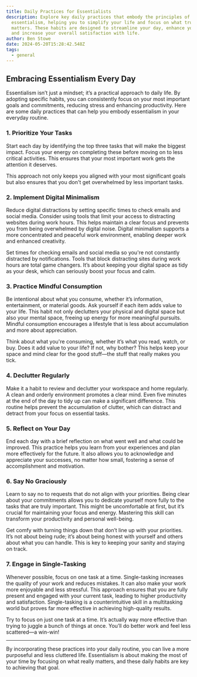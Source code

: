 ```yaml
---
title: Daily Practices for Essentialists
description: Explore key daily practices that embody the principles of
  essentialism, helping you to simplify your life and focus on what truly
  matters. These habits are designed to streamline your day, enhance your focus,
  and increase your overall satisfaction with life.
author: Ben Stowe
date: 2024-05-20T15:28:42.548Z
tags:
  - general
---
```

## Embracing Essentialism Every Day

Essentialism isn’t just a mindset; it’s a practical approach to daily life. By adopting specific habits, you can consistently focus on your most important goals and commitments, reducing stress and enhancing productivity. Here are some daily practices that can help you embody essentialism in your everyday routine.

### 1. Prioritize Your Tasks

Start each day by identifying the top three tasks that will make the biggest impact. Focus your energy on completing these before moving on to less critical activities. This ensures that your most important work gets the attention it deserves. 

This approach not only keeps you aligned with your most significant goals but also ensures that you don't get overwhelmed by less important tasks.

### 2. Implement Digital Minimalism

Reduce digital distractions by setting specific times to check emails and social media. Consider using tools that limit your access to distracting websites during work hours. This helps maintain a clear focus and prevents you from being overwhelmed by digital noise. Digital minimalism supports a more concentrated and peaceful work environment, enabling deeper work and enhanced creativity.

Set times for checking emails and social media so you're not constantly distracted by notifications. Tools that block distracting sites during work hours are total game changers. It’s about keeping your digital space as tidy as your desk, which can seriously boost your focus and calm.

### 3. Practice Mindful Consumption

Be intentional about what you consume, whether it’s information, entertainment, or material goods. Ask yourself if each item adds value to your life. This habit not only declutters your physical and digital space but also your mental space, freeing up energy for more meaningful pursuits. Mindful consumption encourages a lifestyle that is less about accumulation and more about appreciation.

Think about what you're consuming, whether it’s what you read, watch, or buy. Does it add value to your life? If not, why bother? This helps keep your space and mind clear for the good stuff—the stuff that really makes you tick.

### 4. Declutter Regularly

Make it a habit to review and declutter your workspace and home regularly. A clean and orderly environment promotes a clear mind. Even five minutes at the end of the day to tidy up can make a significant difference. This routine helps prevent the accumulation of clutter, which can distract and detract from your focus on essential tasks.

### 5. Reflect on Your Day

End each day with a brief reflection on what went well and what could be improved. This practice helps you learn from your experiences and plan more effectively for the future. It also allows you to acknowledge and appreciate your successes, no matter how small, fostering a sense of accomplishment and motivation.

### 6. Say No Graciously

Learn to say no to requests that do not align with your priorities. Being clear about your commitments allows you to dedicate yourself more fully to the tasks that are truly important. This might be uncomfortable at first, but it’s crucial for maintaining your focus and energy. Mastering this skill can transform your productivity and personal well-being.

Get comfy with turning things down that don’t line up with your priorities. It’s not about being rude; it’s about being honest with yourself and others about what you can handle. This is key to keeping your sanity and staying on track.

### 7. Engage in Single-Tasking

Whenever possible, focus on one task at a time. Single-tasking increases the quality of your work and reduces mistakes. It can also make your work more enjoyable and less stressful. This approach ensures that you are fully present and engaged with your current task, leading to higher productivity and satisfaction. Single-tasking is a counterintuitive skill in a multitasking world but proves far more effective in achieving high-quality results.

Try to focus on just one task at a time. It’s actually way more effective than trying to juggle a bunch of things at once. You’ll do better work and feel less scattered—a win-win!

- - -

By incorporating these practices into your daily routine, you can live a more purposeful and less cluttered life. Essentialism is about making the most of your time by focusing on what really matters, and these daily habits are key to achieving that goal.